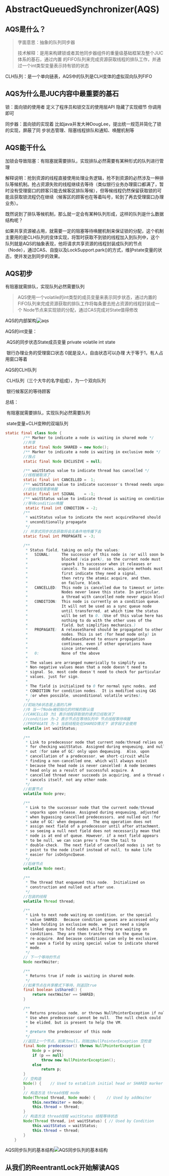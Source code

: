# AbstractQueuedSynchronizer(AQS)

## AQS是什么？

> 字面意思：抽象的队列同步器
>
> 技术解释：是用来构建锁或者其他同步器组件的重量级基础框架及整个JUC体系的基石，通过内置		的FIFO队列来完成资源获取线程的排队工作，并通过一个int类型变量表示持有锁的状态

CLH队列：是一个单向链表，AQS中的队列是CLH变体的虚拟双向队列FIFO

## AQS为什么是JUC内容中最重要的基石

 锁：面向锁的使用者     定义了程序员和锁交互的使用层API 隐藏了实现细节 你调用即可

 同步器：面向锁的实现着    比如java并发大神DougLee，提出统一规范并简化了锁的实现，屏蔽了同    步状态管理、阻塞线程排队和通知、唤醒机制等 

## AQS能干什么

加锁会导致阻塞：有阻塞就需要排队，实现排队必然需要有某种形式的队列进行管理

解释说明：抢到资源的线程直接使用处理业务逻辑，抢不到资源的必然涉及一种排队等候机制。抢占资源失败的线程继续去等待（类似银行业务办理窗口都满了，暂时没有受理窗口的顾客只能去候客区排队等候），但等候线程仍然保留获取锁的可能且获取锁流程仍在继续（候客区的顾客也在等着叫号，轮到了再去受理窗口办理业务）。

既然说到了排队等候机制，那么就一定会有某种队列形成，这样的队列是什么数据结构呢？

如果共享资源被占用，就需要一定的阻塞等待唤醒机制来保证锁的分配，这个机制主要用的是CLH队列的变体实现，将暂时获取不到锁的线程加入到队列中，这个队列就是AQS的抽象表现，他将请求共享资源的线程封装成队列的节点（Node），通过CAS、自旋以及LockSupport.park()的方式，维护state变量的状态，使并发达到同步的效果。 

## AQS初步

有阻塞就需排队，实现队列必然需要队列

> AQS使用一个volatile的int类型的成员变量来表示同步状态，通过内置的FIFO队列来完成资源获取的排队工作将每条要去抢占资源的线程封装成一个 Node节点来实现锁的分配，通过CAS完成对State值得修改

AQS的内部架构![aqs](../../../.vuepress/public/aqs.png)

AQS的int变量：

​	AQS的同步状态State成员变量 private volatile int state

​	银行办理业务的受理窗口状态  0就是没人，自由状态可以办理 大于等于1，有人占用窗口等着

AQS的CLH队列

​	CLH队列（三个大牛的名字组成），为一个双向队列

​	银行候客区的等待顾客

总结：

​	有阻塞就需要排队，实现队列必然需要队列

​	state变量+CLH变种的双端队列

```JAVA
static final class Node {
        /** Marker to indicate a node is waiting in shared mode */
    	//共享
        static final Node SHARED = new Node();
        /** Marker to indicate a node is waiting in exclusive mode */
    	//独占
        static final Node EXCLUSIVE = null;

        /** waitStatus value to indicate thread has cancelled */
    	//线程被取消了
        static final int CANCELLED =  1;
        /** waitStatus value to indicate successor's thread needs unparking */
    	//后继线程需要唤醒
        static final int SIGNAL    = -1;
        /** waitStatus value to indicate thread is waiting on condition */
        //等待condition唤醒
   		 static final int CONDITION = -2;
        /**
         * waitStatus value to indicate the next acquireShared should
         * unconditionally propagate
         */
        // 共享式同步状态获取将会无条件地传播下去
        static final int PROPAGATE = -3;

        /**
         * Status field, taking on only the values:
         *   SIGNAL:     The successor of this node is (or will soon be)
         *               blocked (via park), so the current node must
         *               unpark its successor when it releases or
         *               cancels. To avoid races, acquire methods must
         *               first indicate they need a signal,
         *               then retry the atomic acquire, and then,
         *               on failure, block.
         *   CANCELLED:  This node is cancelled due to timeout or interrupt.
         *               Nodes never leave this state. In particular,
         *               a thread with cancelled node never again blocks.
         *   CONDITION:  This node is currently on a condition queue.
         *               It will not be used as a sync queue node
         *               until transferred, at which time the status
         *               will be set to 0. (Use of this value here has
         *               nothing to do with the other uses of the
         *               field, but simplifies mechanics.)
         *   PROPAGATE:  A releaseShared should be propagated to other
         *               nodes. This is set (for head node only) in
         *               doReleaseShared to ensure propagation
         *               continues, even if other operations have
         *               since intervened.
         *   0:          None of the above
         *
         * The values are arranged numerically to simplify use.
         * Non-negative values mean that a node doesn't need to
         * signal. So, most code doesn't need to check for particular
         * values, just for sign.
         *
         * The field is initialized to 0 for normal sync nodes, and
         * CONDITION for condition nodes.  It is modified using CAS
         * (or when possible, unconditional volatile writes).
         */
    	//初始为0状态是上面的几种 
    	//0 当一个Node被初始化的时候的默认值 
        //CANCELLED 为1 表示线程获取锁的请求已经取消了
        //condition 为-2 表示节点在等待队列中 节点线程等待唤醒
        //PROPAGATE 为-3 当前线程处在SHARED情况下 该字段才会使用
        volatile int waitStatus;

        /**
         * Link to predecessor node that current node/thread relies on
         * for checking waitStatus. Assigned during enqueuing, and nulled
         * out (for sake of GC) only upon dequeuing.  Also, upon
         * cancellation of a predecessor, we short-circuit while
         * finding a non-cancelled one, which will always exist
         * because the head node is never cancelled: A node becomes
         * head only as a result of successful acquire. A
         * cancelled thread never succeeds in acquiring, and a thread only
         * cancels itself, not any other node.
         */
    	//前置节点
        volatile Node prev;

        /**
         * Link to the successor node that the current node/thread
         * unparks upon release. Assigned during enqueuing, adjusted
         * when bypassing cancelled predecessors, and nulled out (for
         * sake of GC) when dequeued.  The enq operation does not
         * assign next field of a predecessor until after attachment,
         * so seeing a null next field does not necessarily mean that
         * node is at end of queue. However, if a next field appears
         * to be null, we can scan prev's from the tail to
         * double-check.  The next field of cancelled nodes is set to
         * point to the node itself instead of null, to make life
         * easier for isOnSyncQueue.
         */
    	//后继节点
        volatile Node next;

        /**
         * The thread that enqueued this node.  Initialized on
         * construction and nulled out after use.
         */
    	//包装的线程
        volatile Thread thread;

        /**
         * Link to next node waiting on condition, or the special
         * value SHARED.  Because condition queues are accessed only
         * when holding in exclusive mode, we just need a simple
         * linked queue to hold nodes while they are waiting on
         * conditions. They are then transferred to the queue to
         * re-acquire. And because conditions can only be exclusive,
         * we save a field by using special value to indicate shared
         * mode.
         */
    	// 下一个等待的节点
        Node nextWaiter;

        /**
         * Returns true if node is waiting in shared mode.
         */
        //如果节点在共享模式下等待，则返回true
        final boolean isShared() {
            return nextWaiter == SHARED;
        }

        /**
         * Returns previous node, or throws NullPointerException if null.
         * Use when predecessor cannot be null.  The null check could
         * be elided, but is present to help the VM.
         *
         * @return the predecessor of this node
         */
    	//返回上一个节点，如果为null，则抛出NullPointerException 空检查
        final Node predecessor() throws NullPointerException {
            Node p = prev;
            if (p == null)
                throw new NullPointerException();
            else
                return p;
        }
		// 空构造
        Node() {    // Used to establish initial head or SHARED marker
        }
		// 构造方法 thread线程 mode
        Node(Thread thread, Node mode) {     // Used by addWaiter
            this.nextWaiter = mode;
            this.thread = thread;
        }
		// 构造方法 thread线程 waitStatus 线程等待状态
        Node(Thread thread, int waitStatus) { // Used by Condition
            this.waitStatus = waitStatus;
            this.thread = thread;
        }
    }
```

AQS同步队列的基本结构![AQS同步队列的基本结构](../../../.vuepress/public/AQS同步队列的基本结构.png)



## 从我们的ReentrantLock开始解读AQS

